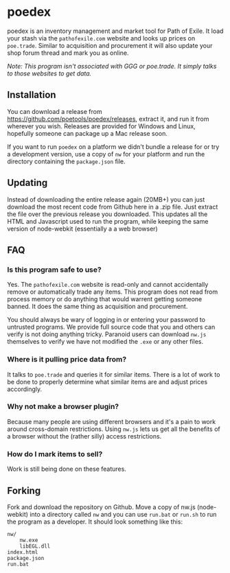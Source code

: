 
# poedex

poedex is an inventory management and market tool for Path of Exile. It load your
stash via the `pathofexile.com` website and looks up prices on `poe.trade`. Similar
to acquisition and procurement it will also update your shop forum thread and
mark you as online.

*Note: This program isn't associated with GGG or poe.trade. It simply talks to
those websites to get data.*

## Installation

You can download a release from https://github.com/poetools/poedex/releases,
extract it, and run it from wherever you wish. Releases are provided for Windows
and Linux, hopefully someone can package up a Mac release soon.

If you want to run `poedex` on a platform we didn't bundle a release for or try
a development version, use a copy of `nw` for your platform and run the directory
containing the `package.json` file.

## Updating

Instead of downloading the entire release again (20MB+) you can just download the
most recent code from Github here in a .zip file. Just extract the file over the
previous release you downloaded. This updates all the HTML and Javascript used to
run the program, while keeping the same version of node-webkit (essentially a
a web browser)

## FAQ

### Is this program safe to use?

Yes. The `pathofexile.com` website is read-only and cannot accidentally remove or
automatically trade any items. This program does not read from process memory or
do anything that would warrent getting someone banned. It does the same thing as
acquisition and procurement.

You should always be wary of logging in or entering your password to untrusted
programs. We provide full source code that you and others can verify is not
doing anything tricky. Paranoid users can download `nw.js` themselves to verify
we have not modified the `.exe` or any other files.

### Where is it pulling price data from?

It talks to `poe.trade` and queries it for similar items. There is a lot of work
to be done to properly determine what similar items are and adjust prices
accordingly.

### Why not make a browser plugin?

Because many people are using different browsers and it's a pain to work around
cross-domain restrictions. Using `nw.js` lets us get all the benefits of a browser
without the (rather silly) access restrictions.

### How do I mark items to sell?

Work is still being done on these features.

## Forking

Fork and download the repository on Github. Move a copy of nw.js (node-webkit)
into a directory called `nw` and you can use `run.bat` or `run.sh` to run the
program as a developer. It should look something like this:

    nw/
	    nw.exe
		libEGL.dll
    index.html
	package.json
	run.bat
